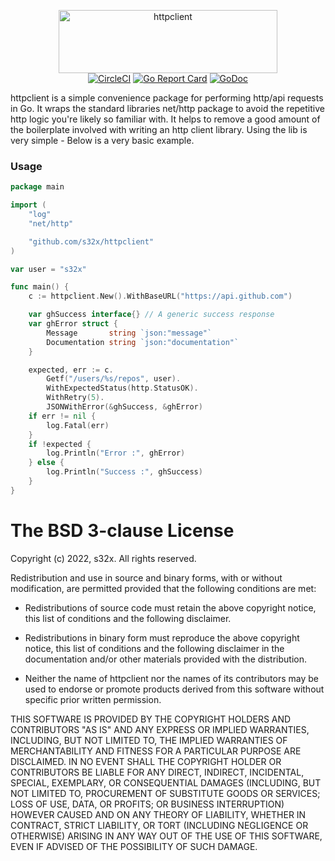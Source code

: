 <p align="center">
	<img src="logo.png" width="350" height="101" border="0" alt="httpclient">
<br>
<a href="https://circleci.com/gh/s32x/httpclient/tree/master"><img src="https://circleci.com/gh/s32x/httpclient/tree/master.svg?style=svg" alt="CircleCI"></a>
<a href="https://goreportcard.com/report/github.com/s32x/httpclient"><img src="https://goreportcard.com/badge/github.com/s32x/httpclient" alt="Go Report Card"></a>
<a href="https://godoc.org/github.com/s32x/httpclient"><img src="https://godoc.org/github.com/s32x/httpclient?status.svg" alt="GoDoc"></a>
</p>

httpclient is a simple convenience package for performing http/api requests in Go. It wraps the standard libraries net/http package to avoid the repetitive http logic you're likely so familiar with. It helps to remove a good amount of the boilerplate involved with writing an http client library. Using the lib is very simple - Below is a very basic example.

### Usage

```go
package main

import (
	"log"
	"net/http"

	"github.com/s32x/httpclient"
)

var user = "s32x"

func main() {
	c := httpclient.New().WithBaseURL("https://api.github.com")

	var ghSuccess interface{} // A generic success response
	var ghError struct {
		Message       string `json:"message"`
		Documentation string `json:"documentation"`
	}

	expected, err := c.
		Getf("/users/%s/repos", user).
		WithExpectedStatus(http.StatusOK).
		WithRetry(5).
		JSONWithError(&ghSuccess, &ghError)
	if err != nil {
		log.Fatal(err)
	}
	if !expected {
		log.Println("Error :", ghError)
	} else {
		log.Println("Success :", ghSuccess)
	}
}
```

The BSD 3-clause License
========================

Copyright (c) 2022, s32x. All rights reserved.

Redistribution and use in source and binary forms, with or without modification,
are permitted provided that the following conditions are met:

 - Redistributions of source code must retain the above copyright notice,
   this list of conditions and the following disclaimer.

 - Redistributions in binary form must reproduce the above copyright notice,
   this list of conditions and the following disclaimer in the documentation
   and/or other materials provided with the distribution.

 - Neither the name of httpclient nor the names of its contributors may
   be used to endorse or promote products derived from this software without
   specific prior written permission.

THIS SOFTWARE IS PROVIDED BY THE COPYRIGHT HOLDERS AND CONTRIBUTORS "AS IS" AND
ANY EXPRESS OR IMPLIED WARRANTIES, INCLUDING, BUT NOT LIMITED TO, THE IMPLIED
WARRANTIES OF MERCHANTABILITY AND FITNESS FOR A PARTICULAR PURPOSE ARE
DISCLAIMED. IN NO EVENT SHALL THE COPYRIGHT HOLDER OR CONTRIBUTORS BE LIABLE FOR
ANY DIRECT, INDIRECT, INCIDENTAL, SPECIAL, EXEMPLARY, OR CONSEQUENTIAL DAMAGES
(INCLUDING, BUT NOT LIMITED TO, PROCUREMENT OF SUBSTITUTE GOODS OR SERVICES;
LOSS OF USE, DATA, OR PROFITS; OR BUSINESS INTERRUPTION) HOWEVER CAUSED AND ON
ANY THEORY OF LIABILITY, WHETHER IN CONTRACT, STRICT LIABILITY, OR TORT
(INCLUDING NEGLIGENCE OR OTHERWISE) ARISING IN ANY WAY OUT OF THE USE OF THIS
SOFTWARE, EVEN IF ADVISED OF THE POSSIBILITY OF SUCH DAMAGE.